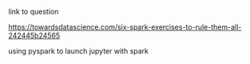 link to question

https://towardsdatascience.com/six-spark-exercises-to-rule-them-all-242445b24565

using pyspark to launch jupyter with spark
